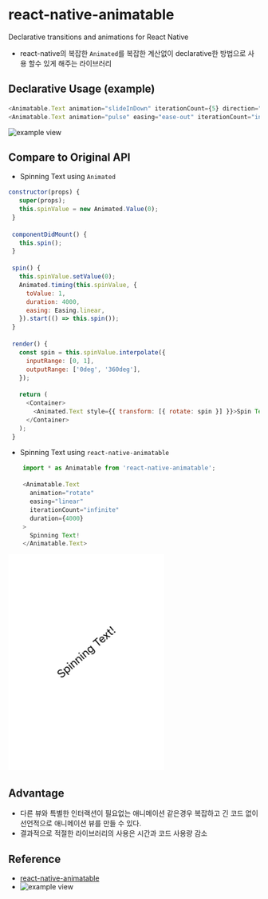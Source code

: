 # react-native-animatable

Declarative transitions and animations for React Native

 - react-native의 복잡한 `Animated`를 복잡한 계산없이 declarative한 방법으로 사용 할수 있게 해주는 라이브러리


## Declarative Usage (example)

```js
<Animatable.Text animation="slideInDown" iterationCount={5} direction="alternate">Up and down you go</Animatable.Text>
<Animatable.Text animation="pulse" easing="ease-out" iterationCount="infinite" style={{ textAlign: 'center' }}>❤️</Animatable.Text>
```
![example view](https://cloud.githubusercontent.com/assets/378279/10716023/9f4a6670-7b00-11e5-944c-d52a1dcf0884.gif)

## Compare to Original API 

 - Spinning Text using `Animated`

 ```js
 constructor(props) {
    super(props);
    this.spinValue = new Animated.Value(0);
  }

  componentDidMount() {
    this.spin();
  }

  spin() {
    this.spinValue.setValue(0);
    Animated.timing(this.spinValue, {
      toValue: 1,
      duration: 4000,
      easing: Easing.linear,
    }).start(() => this.spin());
  }

  render() {
    const spin = this.spinValue.interpolate({
      inputRange: [0, 1],
      outputRange: ['0deg', '360deg'],
    });

    return (
      <Container>
        <Animated.Text style={{ transform: [{ rotate: spin }] }}>Spin Text</Animated.Text>
      </Container>
    );
  }
 
 ```
 
 - Spinning Text using `react-native-animatable`

 ```js
	 import * as Animatable from 'react-native-animatable';
	
     <Animatable.Text
       animation="rotate"
       easing="linear"
       iterationCount="infinite"
       duration={4000}
     >
       Spinning Text!
     </Animatable.Text>
  ```
	
![sample image](https://raw.githubusercontent.com/heyman333/information/master/images/ezgif.com-video-to-gif-4.gif)


## Advantage

 - 다른 뷰와 특별한 인터랙션이 필요없는 애니메이션 같은경우 복잡하고 긴 코드 없이 선언적으로 애니메이션 뷰를 만들 수 있다.
 - 결과적으로 적절한 라이브러리의 사용은 시간과 코드 사용량 감소

## Reference
 - [react-native-animatable](https://github.com/oblador/react-native-animatable)
 - ![example view](https://user-images.githubusercontent.com/378279/36341974-f697e5d8-13f6-11e8-8e2a-21d8c2a4b340.gif)
